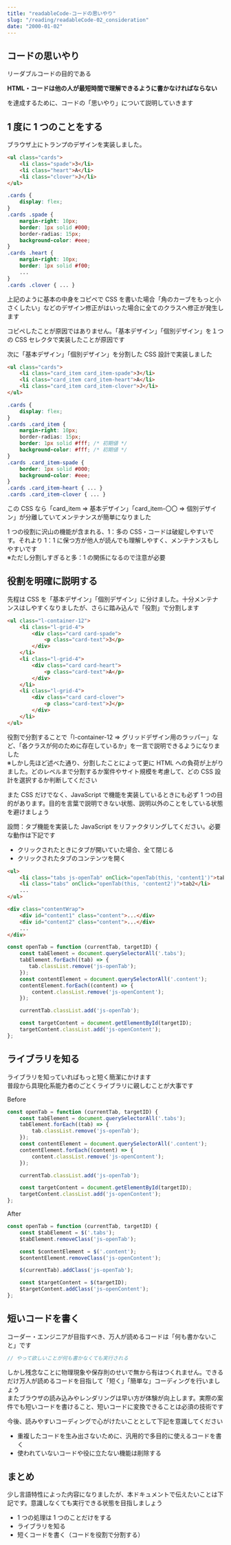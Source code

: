 ```yaml
---
title: "readableCode-コードの思いやり"
slug: "/reading/readableCode-02_consideration"
date: "2000-01-02"
---
```


## コードの思いやり

リーダブルコードの目的である

**HTML・コードは他の人が最短時間で理解できるように書かなければならない**

を達成するために、コードの「思いやり」について説明していきます

## 1 度に 1 つのことをする

ブラウザ上にトランプのデザインを実装しました。

```HTML
<ul class="cards">
    <li class="spade">3</li>
    <li class="heart">A</li>
    <li class="clover">J</li>
</ul>
```

```CSS
.cards {
    display: flex;
}
.cards .spade {
    margin-right: 10px;
    border: 1px solid #000;
    border-radias: 15px;
    background-color: #eee;
}
.cards .heart {
    margin-right: 10px;
    border: 1px solid #f00;
    ...
}
.cards .clover { ... }
```

上記のように基本の中身をコピペで CSS を書いた場合「角のカーブをもっと小さくしたい」などのデザイン修正がはいった場合に全てのクラスへ修正が発生します

コピペしたことが原因ではありません。「基本デザイン」「個別デザイン」を１つの CSS セレクタで実装したことが原因です

次に「基本デザイン」「個別デザイン」を分割した CSS 設計で実装しました

```HTML
<ul class="cards">
    <li class="card_item card_item-spade">3</li>
    <li class="card_item card_item-heart">A</li>
    <li class="card_item card_item-clover">J</li>
</ul>
```

```CSS
.cards {
    display: flex;
}
.cards .card_item {
    margin-right: 10px;
    border-radias: 15px;
    border: 1px solid #fff; /* 初期値 */
    background-color: #fff; /* 初期値 */
}
.cards .card_item-spade {
    border: 1px solid #000;
    background-color: #eee;
}
.cards .card_item-heart { ... }
.cards .card_item-clover { ... }
```

この CSS なら「card_item => 基本デザイン」「card_item-〇〇 => 個別デザイン」が分離していてメンテナンスが簡単になりました

1 つの役割に沢山の機能が含まれる、1：多の CSS・コードは破綻しやすいです。それより 1：1 に保つ方が他人が読んでも理解しやすく、メンテナンスもしやすいです  
※ただし分割しすぎると多：1 の関係になるので注意が必要

## 役割を明確に説明する

先程は CSS を「基本デザイン」「個別デザイン」に分けました。十分メンテナンスはしやすくなりましたが、さらに踏み込んで「役割」で分割します

```HTML
<ul class="l-container-12">
    <li class="l-grid-4">
        <div class="card card-spade">
            <p class="card-text">3</p>
        </div>
    </li>
    <li class="l-grid-4">
        <div class="card card-heart">
            <p class="card-text">A</p>
        </div>
    </li>
    <li class="l-grid-4">
        <div class="card card-clover">
            <p class="card-text">J</p>
        </div>
    </li>
</ul>
```

役割で分割することで「l-container-12 => グリッドデザイン用のラッパー」など、「各クラスが何のために存在しているか」を一言で説明できるようになりました  
※しかし先ほど述べた通り、分割したことによって更に HTML への負荷が上がりました。どのレベルまで分割するか案件やサイト規模を考慮して、どの CSS 設計を選択するか判断してください

また CSS だけでなく、JavaScript で機能を実装しているときにも必ず 1 つの目的があります。目的を言葉で説明できない状態、説明以外のことをしている状態を避けましょう

設問：タブ機能を実装した JavaScript をリファクタリングしてください。必要な動作は下記です

- クリックされたときにタブが開いていた場合、全て閉じる
- クリックされたタブのコンテンツを開く

```HTML
<ul>
    <li class="tabs js-openTab" onClick="openTab(this, 'content1')">tab1</li>
    <li class="tabs" onClick="openTab(this, 'content2')">tab2</li>
    ...
</ul>

<div class="contentWrap">
    <div id="content1" class="content">...</div>
    <div id="content2" class="content">...</div>
    ...
</div>
```

```JavaScript
const openTab = function (currentTab, targetID) {
    const tabElement = document.querySelectorAll('.tabs');
    tabElement.forEach((tab) => {
       tab.classList.remove('js-openTab');
    });
    const contentElement = document.querySelectorAll('.content');
    contentElement.forEach((content) => {
        content.classList.remove('js-openContent');
    });

    currentTab.classList.add('js-openTab');

    const targetContent = document.getElementById(targetID);
    targetContent.classList.add('js-openContent');
};
```

## ライブラリを知る

ライブラリを知っていればもっと短く簡潔にかけます  
普段から具現化系能力者のごとくライブラリに親しむことが大事です

Before

```JavaScript
const openTab = function (currentTab, targetID) {
    const tabElement = document.querySelectorAll('.tabs');
    tabElement.forEach((tab) => {
        tab.classList.remove('js-openTab');
    });
    const contentElement = document.querySelectorAll('.content');
    contentElement.forEach((content) => {
        content.classList.remove('js-openContent');
    });

    currentTab.classList.add('js-openTab');

    const targetContent = document.getElementById(targetID);
    targetContent.classList.add('js-openContent');
};
```

After

```JavaScript
const openTab = function (currentTab, targetID) {
    const $tabElement = $('.tabs');
    $tabElement.removeClass('js-openTab');

    const $contentElement = $('.content');
    $contentElement.removeClass('js-openContent');

    $(currentTab).addClass('js-openTab');

    const $targetContent = $(targetID);
    $targetContent.addClass('js-openContent');
};
```

## 短いコードを書く

コーダー・エンジニアが目指すべき、万人が読めるコードは「何も書かないこと」です

```JavaScript
// やって欲しいことが何も書かなくても実行される
```

しかし残念なことに物理現象や保存則のせいで無から有はつくれません。できるだけ万人が読めるコードを目指して「短く」「簡単な」コーディングを行いましょう  
またブラウザの読み込みやレンダリングは早い方が体験が向上します。実際の案件でも短いコードを書けること、短いコードに変換できることは必須の技術です

今後、読みやすいコーディングで心がけたいこととして下記を意識してください

- 重複したコードを生み出さないために、汎用的で多目的に使えるコードを書く
- 使われていないコードや役に立たない機能は削除する

## まとめ

少し言語特性によった内容になりましたが、本ドキュメントで伝えたいことは下記です。意識しなくても実行できる状態を目指しましょう

- 1 つの処理は 1 つのことだけをする
- ライブラリを知る
- 短くコードを書く（コードを役割で分割する）
